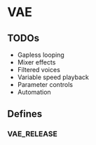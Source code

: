 # VAE

## TODOs
- Gapless looping
- Mixer effects
- Filtered voices
- Variable speed playback
- Parameter controls
- Automation

## Defines

### VAE_RELEASE
